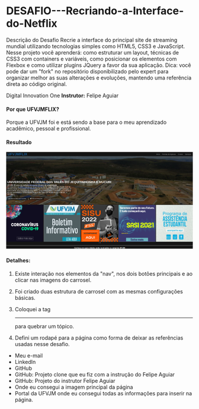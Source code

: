 # DESAFIO---Recriando-a-Interface-do-Netflix
Descrição do Desafio Recrie a interface do principal site de streaming mundial utilizando tecnologias simples como HTML5, CSS3 e JavaScript. Nesse projeto você aprenderá: como estruturar um layout, técnicas de CSS3 com containers e variáveis, como posicionar os elementos com Flexbox e como utilizar plugins JQuery a favor da sua aplicação.  Dica: você pode dar um "fork" no repositório disponibilizado pelo expert para organizar melhor as suas alterações e evoluções, mantendo uma referência direta ao código original.

Digital Innovation One
**Instrutor:** Felipe Aguiar

#### Por que UFVJMFLIX?
Porque a UFVJM foi e está sendo a base para o meu aprendizado acadêmico, pessoal e profissional.

#### Resultado
![Logo do Markdown](img/printTELAPRINCIPAL.png)

#### Detalhes:

1. Existe interação nos elementos da "nav", nos dois botões principais e ao clicar nas imagens do carrosel.

2. Foi criado duas estrutura de carrosel com as mesmas configurações básicas.

3. Coloquei a tag <hr> para quebrar um tópico.

4. Defini um rodapé para a página como forma de deixar as referências usadas nesse desafio.
  - Meu e-mail
  - LinkedIn
  - GitHub
  - GitHub: Projeto clone que eu fiz com a instrução do Felipe Aguiar
  - GitHub: Projeto do instrutor Felipe Aguiar
  - Onde eu consegui a imagem principal da página
  - Portal da UFVJM onde eu consegui todas as informações para inserir na página.